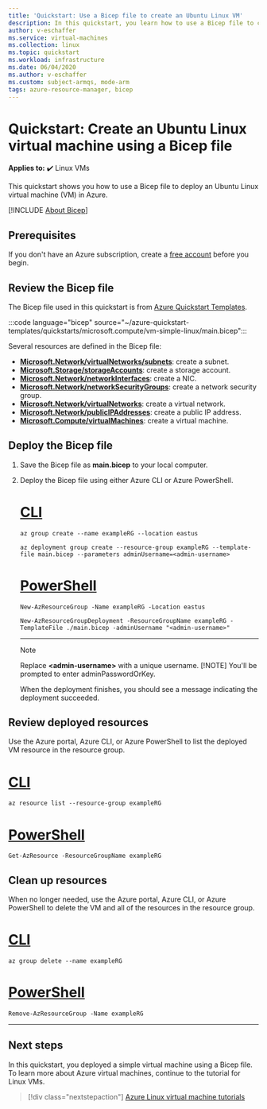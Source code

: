 ```yaml
---
title: 'Quickstart: Use a Bicep file to create an Ubuntu Linux VM'
description: In this quickstart, you learn how to use a Bicep file to create a Linux virtual machine
author: v-eschaffer
ms.service: virtual-machines
ms.collection: linux
ms.topic: quickstart
ms.workload: infrastructure
ms.date: 06/04/2020
ms.author: v-eschaffer
ms.custom: subject-armqs, mode-arm
tags: azure-resource-manager, bicep
---
```


# Quickstart: Create an Ubuntu Linux virtual machine using a Bicep file

**Applies to:** :heavy_check_mark: Linux VMs 

This quickstart shows you how to use a Bicep file to deploy an Ubuntu Linux virtual machine (VM) in Azure.

[!INCLUDE [About Bicep](../../../includes/resource-manager-quickstart-bicep-introduction.md)]

## Prerequisites

If you don't have an Azure subscription, create a [free account](https://azure.microsoft.com/free/?WT.mc_id=A261C142F) before you begin.

## Review the Bicep file

The Bicep file used in this quickstart is from [Azure Quickstart Templates](https://azure.microsoft.com/resources/templates/vm-simple-linux/).

:::code language="bicep" source="~/azure-quickstart-templates/quickstarts/microsoft.compute/vm-simple-linux/main.bicep":::


Several resources are defined in the Bicep file:

- [**Microsoft.Network/virtualNetworks/subnets**](/azure/templates/Microsoft.Network/virtualNetworks/subnets): create a subnet.
- [**Microsoft.Storage/storageAccounts**](/azure/templates/Microsoft.Storage/storageAccounts): create a storage account.
- [**Microsoft.Network/networkInterfaces**](/azure/templates/Microsoft.Network/networkInterfaces): create a NIC.
- [**Microsoft.Network/networkSecurityGroups**](/azure/templates/Microsoft.Network/networkSecurityGroups): create a network security group.
- [**Microsoft.Network/virtualNetworks**](/azure/templates/Microsoft.Network/virtualNetworks): create a virtual network.
- [**Microsoft.Network/publicIPAddresses**](/azure/templates/Microsoft.Network/publicIPAddresses): create a public IP address.
- [**Microsoft.Compute/virtualMachines**](/azure/templates/Microsoft.Compute/virtualMachines): create a virtual machine.

## Deploy the Bicep file

1. Save the Bicep file as **main.bicep** to your local computer.
1. Deploy the Bicep file using either Azure CLI or Azure PowerShell.

    # [CLI](#tab/CLI)

    ```azurecli
    az group create --name exampleRG --location eastus

    az deployment group create --resource-group exampleRG --template-file main.bicep --parameters adminUsername=<admin-username>
    ```

    # [PowerShell](#tab/PowerShell)

    ```azurepowershell
    New-AzResourceGroup -Name exampleRG -Location eastus

    New-AzResourceGroupDeployment -ResourceGroupName exampleRG -TemplateFile ./main.bicep -adminUsername "<admin-username>"
    ```

    ---

    > [!NOTE]
    > Replace **\<admin-username\>** with a unique username.
    > [!NOTE]
    > You'll be prompted to enter adminPasswordOrKey.

    When the deployment finishes, you should see a message indicating the deployment succeeded.

## Review deployed resources

Use the Azure portal, Azure CLI, or Azure PowerShell to list the deployed VM resource in the resource group.

# [CLI](#tab/CLI)

```azurecli-interactive
az resource list --resource-group exampleRG
```

# [PowerShell](#tab/PowerShell)

```azurepowershell-interactive
Get-AzResource -ResourceGroupName exampleRG
```


## Clean up resources

When no longer needed, use the Azure portal, Azure CLI, or Azure PowerShell to delete the VM and all of the resources in the resource group.

# [CLI](#tab/CLI)

```azurecli-interactive
az group delete --name exampleRG
```

# [PowerShell](#tab/PowerShell)

```azurepowershell-interactive
Remove-AzResourceGroup -Name exampleRG
```

---


## Next steps

In this quickstart, you deployed a simple virtual machine using a Bicep file. To learn more about Azure virtual machines, continue to the tutorial for Linux VMs.


> [!div class="nextstepaction"]
> [Azure Linux virtual machine tutorials](./tutorial-manage-vm.md)
